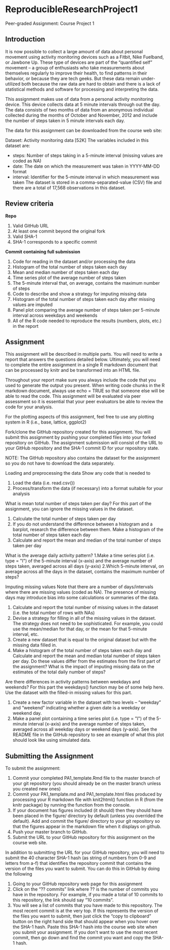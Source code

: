 # ReproducibleResearchProject1
Peer-graded Assignment: Course Project 1

## Introduction

It is now possible to collect a large amount of data about personal movement using activity monitoring devices such as a Fitbit, Nike Fuelband, or Jawbone Up. These type of devices are part of the “quantified self” movement – a group of enthusiasts who take measurements about themselves regularly to improve their health, to find patterns in their behavior, or because they are tech geeks. But these data remain under-utilized both because the raw data are hard to obtain and there is a lack of statistical methods and software for processing and interpreting the data.

This assignment makes use of data from a personal activity monitoring device. This device collects data at 5 minute intervals through out the day. The data consists of two months of data from an anonymous individual collected during the months of October and November, 2012 and include the number of steps taken in 5 minute intervals each day.

The data for this assignment can be downloaded from the course web site:

Dataset: Activity monitoring data [52K]
The variables included in this dataset are:

- steps: Number of steps taking in a 5-minute interval (missing values are coded as NA)
- date: The date on which the measurement was taken in YYYY-MM-DD format
- interval: Identifier for the 5-minute interval in which measurement was taken
The dataset is stored in a comma-separated-value (CSV) file and there are a total of 17,568 observations in this dataset.

## Review criteria 
**Repo**

1. Valid GitHub URL
2. At least one commit beyond the original fork
3. Valid SHA-1
4. SHA-1 corresponds to a specific commit

**Commit containing full submission**

1. Code for reading in the dataset and/or processing the data
2. Histogram of the total number of steps taken each day
3. Mean and median number of steps taken each day
4. Time series plot of the average number of steps taken
5. The 5-minute interval that, on average, contains the maximum number of steps
6. Code to describe and show a strategy for imputing missing data
7. Histogram of the total number of steps taken each day after missing values are imputed
8. Panel plot comparing the average number of steps taken per 5-minute interval across weekdays and weekends
9. All of the R code needed to reproduce the results (numbers, plots, etc.) in the report

## Assignment
This assignment will be described in multiple parts. You will need to write a report that answers the questions detailed below. Ultimately, you will need to complete the entire assignment in a single R markdown document that can be processed by knitr and be transformed into an HTML file.

Throughout your report make sure you always include the code that you used to generate the output you present. When writing code chunks in the R markdown document, always use echo = TRUE so that someone else will be able to read the code. This assignment will be evaluated via peer assessment so it is essential that your peer evaluators be able to review the code for your analysis.

For the plotting aspects of this assignment, feel free to use any plotting system in R (i.e., base, lattice, ggplot2)

Fork/clone the GitHub repository created for this assignment. You will submit this assignment by pushing your completed files into your forked repository on GitHub. The assignment submission will consist of the URL to your GitHub repository and the SHA-1 commit ID for your repository state.

NOTE: The GitHub repository also contains the dataset for the assignment so you do not have to download the data separately.

Loading and preprocessing the data
Show any code that is needed to

1. Load the data (i.e. read.csv())
2. Process/transform the data (if necessary) into a format suitable for your analysis

What is mean total number of steps taken per day?
For this part of the assignment, you can ignore the missing values in the dataset.

1. Calculate the total number of steps taken per day
2. If you do not understand the difference between a histogram and a barplot, research the difference between them. Make a histogram of the total number of steps taken each day
3. Calculate and report the mean and median of the total number of steps taken per day

What is the average daily activity pattern?
1.Make a time series plot (i.e. type = "l") of the 5-minute interval (x-axis) and the average number of steps taken, averaged across all days (y-axis)
2.Which 5-minute interval, on average across all the days in the dataset, contains the maximum number of steps?

Imputing missing values
Note that there are a number of days/intervals where there are missing values (coded as NA). The presence of missing days may introduce bias into some calculations or summaries of the data.

1. Calculate and report the total number of missing values in the dataset (i.e. the total number of rows with NAs)
2. Devise a strategy for filling in all of the missing values in the dataset. The strategy does not need to be sophisticated. For example, you could use the mean/median for that day, or the mean for that 5-minute interval, etc.
3. Create a new dataset that is equal to the original dataset but with the missing data filled in.
4. Make a histogram of the total number of steps taken each day and Calculate and report the mean and median total number of steps taken per day. Do these values differ from the estimates from the first part of the assignment? What is the impact of imputing missing data on the estimates of the total daily number of steps?

Are there differences in activity patterns between weekdays and weekends?
For this part the weekdays() function may be of some help here. Use the dataset with the filled-in missing values for this part.

1. Create a new factor variable in the dataset with two levels – “weekday” and “weekend” indicating whether a given date is a weekday or weekend day.
2. Make a panel plot containing a time series plot (i.e. type = "l") of the 5-minute interval (x-axis) and the average number of steps taken, averaged across all weekday days or weekend days (y-axis). See the README file in the GitHub repository to see an example of what this plot should look like using simulated data.

## Submitting the Assignment
To submit the assignment:

1. Commit your completed PA1_template.Rmd file to the master branch of your git repository (you should already be on the master branch unless you created new ones)
2. Commit your PA1_template.md and PA1_template.html files produced by processing your R markdown file with knit2html() function in R (from the knitr package) by running the function from the console.
3. If your document has figures included (it should) then they should have been placed in the figure/ directory by default (unless you overrided the default). Add and commit the figure/ directory to your git repository so that the figures appear in the markdown file when it displays on github.
4. Push your master branch to GitHub.
5. Submit the URL to your GitHub repository for this assignment on the course web site.

In addition to submitting the URL for your GitHub repository, you will need to submit the 40 character SHA-1 hash (as string of numbers from 0-9 and letters from a-f) that identifies the repository commit that contains the version of the files you want to submit. You can do this in GitHub by doing the following

1. Going to your GitHub repository web page for this assignment
2. Click on the “?? commits” link where ?? is the number of commits you have in the repository. For example, if you made a total of 10 commits to this repository, the link should say “10 commits”.
3. You will see a list of commits that you have made to this repository. The most recent commit is at the very top. If this represents the version of the files you want to submit, then just click the “copy to clipboard” button on the right hand side that should appear when you hover over the SHA-1 hash. Paste this SHA-1 hash into the course web site when you submit your assignment. If you don't want to use the most recent commit, then go down and find the commit you want and copy the SHA-1 hash.
